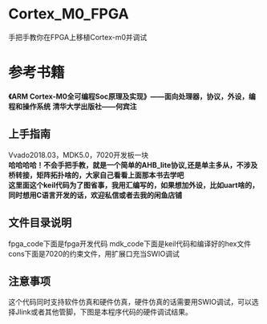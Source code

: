 # Cortex_M0_FPGA
手把手教你在FPGA上移植Cortex-m0并调试

# 参考书籍
**《ARM Cortex-M0全可编程Soc原理及实现》——面向处理器，协议，外设，编程和操作系统**
**清华大学出版社——何宾注**

## 上手指南

Vvado2018.03，MDK5.0，7020开发板一块<br>
**哈哈哈哈！不会手把手教，就是一个简单的AHB_lite协议,还是单主多从，不涉及桥转接，矩阵拓扑啥的，大家自己看看上面那本书去学吧**<br>
**这里面这个keil代码为了图省事，我用汇编写的，如果想加外设，比如uart啥的，同时想用C语言开发的话，欢迎私信或者去我的闲鱼店铺**

## 文件目录说明
fpga_code下面是fpga开发代码
mdk_code下面是keil代码和编译好的hex文件
cons下面是7020的约束文件，用扩展口充当SWIO调试

## 注意事项
这个代码同时支持软件仿真和硬件仿真，硬件仿真的话需要用SWIO调试，可以选择Jlink或者其他管脚，下图是本程序代码的硬件调试结果。





